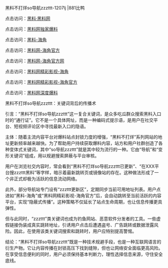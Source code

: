 黑料不打烊so导航zzzttt-1207lj |881比鸭

点击访问：<a href="https://heiliaolvzlu3.pages.dev">黑料·黑料网</a>

点击访问：<a href="https://heiliaoyvnrda.pages.dev">黑料网独家爆料</a>

点击访问：<a href="https://heiliao9wsbg3.pages.dev">黑料-海角</a>

点击访问：<a href="https://heiliaoxfe5rb.pages.dev">黑料网-海角官方</a>

点击访问：<a href="https://heiliaoubleqx.pages.dev">黑料网-海角官方网</a>

点击访问：<a href="https://heiliaox6jgh3.pages.dev">黑料网精彩影视-海角</a>

点击访问：<a href="https://heiliaoryrhyu.pages.dev">黑料网精彩影视-海角官方</a>

点击访问：<a href="https://heiliao5s28gk.pages.dev">黑料网深度爆料</a>

黑料不打烊so导航zzzttt：关键词背后的传播术

引言：“黑料不打烊so导航zzzttt”这一复合关键词，是众多吃瓜群众搜索黑料入口时的“通行证”。它不是一个具体网址，而是一种编码式提示语，是用户在社交平台、短视频评论区中寻找最新入口的隐语。

主体：随着主流内容平台对爆料站点封锁力度的增强，“黑料不打烊”系列网站的地址更新频率越来越快。为了帮助用户持续获取爆料内容，站方和用户社群创造了各种变体式关键词，其中“so导航zzzttt”就是其中较为流行的一种。它由“导航”和“变形关键词”组成，用以规避搜索屏蔽与平台审核。

用户在浏览社交内容时，常会看到“黑料不打烊so导航zzzttt已更新”、“在XXX平台搜zzzttt黑料”等字样，暗示着最新跳转页或镜像站的存在。这种做法形成了一个非正式却极为活跃的信息流动网络。

此外，部分导航站专门设有“zzzttt更新区”，定期同步当前可用地址列表。用户点进如“黑料-海角”或“黑料网精彩影视-海角官方”后，会自动跳转至当前活跃的内容平台，实现“隐蔽式传播”。这种策略不仅延长了站点生命周期，也让信息传播更具弹性。

但与此同时，“zzzttt”类关键词也成为钓鱼网站、恶意软件分发者的工具。一些虚假链接伪装成真实跳转地址，引诱用户点击后遭遇盗号、广告跳转或数据泄露风险。因此，在使用该类关键词搜索和跳转时，用户应特别提高警惕。

结论：“黑料不打烊so导航zzzttt”既是一种技术规避手段，也是一种互联网语言的衍生产物。它让内容传播在封锁高压下找到缝隙，但也让网络安全面临更高风险。在享受信息便利的同时，用户必须保持基本判断力，理性选择信息来源，守住安全底线。
